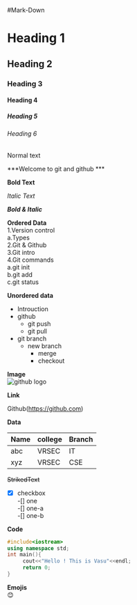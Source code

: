 #Mark-Down
 
# Heading 1  

## Heading 2  

### Heading 3   

#### Heading 4   

##### Heading 5  

###### Heading 6   

Normal text   

***Welcome to git and github *** 

**Bold Text**   

*Italic Text*    

***Bold & Italic***  


**Ordered Data**  
1.Version control   
  a.Types    
2.Git & Github    
3.Git intro     
4.Git commands   
  a.git init  
  b.git add  
  c.git status  
 
 
 **Unordered data**    
  
  - Introuction    
  - github   
    - git push   
    - git pull   
  - git branch   
    - new branch   
       - merge   
       - checkout 


**Image**  
 ![github logo](https://encrypted-tbn0.gstatic.com/images?q=tbn:ANd9GcTiwstMiNMPPHYGhQapa6rkG02XANWYh8kbQw&usqp=CAU)  
 

**Link**  
 
 Github(https://github.com)  
 


**Data**  
 
|Name|college|Branch  
|-----|-----|-------|
|abc|VRSEC|IT|   
|xyz|VRSEC|CSE|   
 

~~StrikedText~~   
 

-[x] checkbox   
 -[] one   
   -[] one-a  
   -[] one-b  
   

**Code**  
   
   ```cpp
   #include<iostream>
   using namespace std;
   int main(){
        cout<<"Hello ! This is Vasu"<<endl;
        return 0;
   }
   ```
   
 
 
 **Emojis**    
   :blush:
   
   
 

